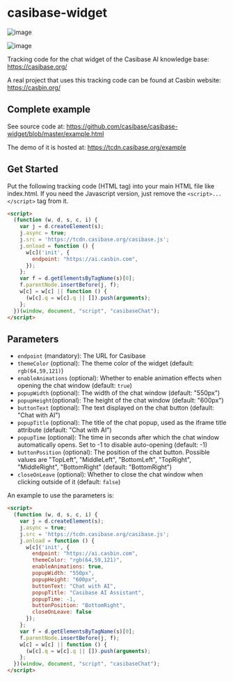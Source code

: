 # casibase-widget

![image](https://github.com/user-attachments/assets/e68510fe-107d-4718-983f-371b5f09e6e3)

![image](https://github.com/user-attachments/assets/682ca165-7941-4739-a5d4-a3bd36b6ce9a)

Tracking code for the chat widget of the Casibase AI knowledge base: https://casibase.org/

A real project that uses this tracking code can be found at Casbin website: https://casbin.org/

## Complete example

See source code at: https://github.com/casibase/casibase-widget/blob/master/example.html

The demo of it is hosted at: https://tcdn.casibase.org/example

## Get Started

Put the following tracking code (HTML tag) into your main HTML file like index.html. If you need the Javascript version, just remove the `<script>...</script>` tag from it.

```html
<script>
  (function (w, d, s, c, i) {
    var j = d.createElement(s);
    j.async = true;
    j.src = 'https://tcdn.casibase.org/casibase.js';
    j.onload = function () {
      w[c]('init', {
        endpoint: "https://ai.casbin.com",
      });
    };
    var f = d.getElementsByTagName(s)[0];
    f.parentNode.insertBefore(j, f);
    w[c] = w[c] || function () {
      (w[c].q = w[c].q || []).push(arguments);
    };
  })(window, document, "script", "casibaseChat");
</script>
```

## Parameters

- `endpoint` (mandatory): The URL for Casibase
- `themeColor` (optional): The theme color of the widget (default: `rgb(64,59,121)`)
- `enableAnimations` (optional): Whether to enable animation effects when opening the chat window (default: `true`)
- `popupWidth` (optional): The width of the chat window (default: "550px")
- `popupHeight`(optional): The height of the chat window (default: "600px")
- `buttonText` (optional): The text displayed on the chat button (default: "Chat with AI")
- `popupTitle` (optional): The title of the chat popup, used as the iframe title attribute (default: "Chat with AI")
- `popupTime` (optional): The time in seconds after which the chat window automatically opens. Set to -1 to disable auto-opening (default: -1)
- `buttonPosition` (optional): The position of the chat button. Possible values are "TopLeft", "MiddleLeft", "BottomLeft", "TopRight", "MiddleRight", "BottomRight" (default: "BottomRight")
- `closeOnLeave` (optional): Whether to close the chat window when clicking outside of it (default: `false`)

An example to use the parameters is:

```html
<script>
  (function (w, d, s, c, i) {
    var j = d.createElement(s);
    j.async = true;
    j.src = 'https://tcdn.casibase.org/casibase.js';
    j.onload = function () {
      w[c]('init', {
        endpoint: "https://ai.casbin.com",
        themeColor: "rgb(64,59,121)",
        enableAnimations: true,
        popupWidth: "550px",
        popupHeight: "600px",
        buttonText: "Chat with AI",
        popupTitle: "Casibase AI Assistant",
        popupTime: -1,
        buttonPosition: "BottomRight",
        closeOnLeave: false
      });
    };
    var f = d.getElementsByTagName(s)[0];
    f.parentNode.insertBefore(j, f);
    w[c] = w[c] || function () {
      (w[c].q = w[c].q || []).push(arguments);
    };
  })(window, document, "script", "casibaseChat");
</script>
```
